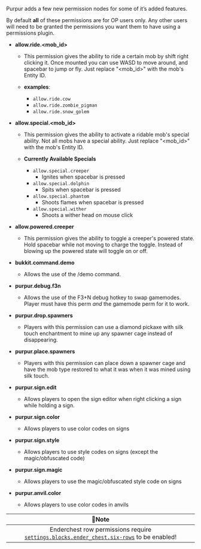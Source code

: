 Purpur adds a few new permission nodes for some of it’s added features.

By default **all** of these permissions are for OP users only. Any other users will need to be granted the permissions you want them to have using a permissions plugin.

* **allow.ride.<mob_id>**
    - This permission gives the ability to ride a certain mob by shift
    right clicking it. Once mounted you can use WASD to move around, and spacebar to jump or fly. Just replace "<mob_id>" with the mob's Entity ID.

    - **examples**:
        - `allow.ride.cow`
        - `allow.ride.zombie_pigman`
        - `allow.ride.snow_golem`

* **allow.special.<mob_id>**
    - This permission gives the ability to activate a ridable mob's
    special ability. Not all mobs have a special ability. Just replace "<mob_id>" with
    the mob's Entity ID.

    - **Currently Available Specials**
        - `allow.special.creeper`
            - Ignites when spacebar is pressed
        - `allow.special.dolphin`
            - Spits when spacebar is pressed
        - `allow.special.phantom`
            - Shoots flames when spacebar is pressed
        - `allow.special.wither`
            - Shoots a wither head on mouse click

* **allow.powered.creeper**
    - This permission gives the ability to toggle a creeper's powered state.
    Hold spacebar while not moving to charge the toggle. Instead of blowing up the powered
    state will toggle on or off.

* **bukkit.command.demo**
    - Allows the use of the /demo command.

* **purpur.debug.f3n**
    - Allows the use of the F3+N debug hotkey to swap gamemodes.
    Player must have this perm _and_ the gamemode perm for it to work.

* **purpur.drop.spawners**
    - Players with this permission can use a diamond pickaxe with silk
    touch enchantment to mine up any spawner cage instead of disappearing.

* **purpur.place.spawners**
    - Players with this permission can place down a spawner cage and
    have the mob type restored to what it was when it was mined using silk touch.

* **purpur.sign.edit**
    - Allows players to open the sign editor when right clicking a sign
    while holding a sign.

* **purpur.sign.color**
    - Allows players to use color codes on signs

* **purpur.sign.style**
    - Allows players to use style codes on signs (except the magic/obfuscated code)

* **purpur.sign.magic**
    - Allows players to use the magic/obfuscated style code on signs

* **purpur.anvil.color**
    - Allows players to use color codes in anvils

| **📝Note** |
| :----------: |
| Enderchest row permissions require [`settings.blocks.ender_chest.six-rows`](https://github.com/pl3xgaming/Purpur/wiki/Configuration#ender_chest) to be enabled! |